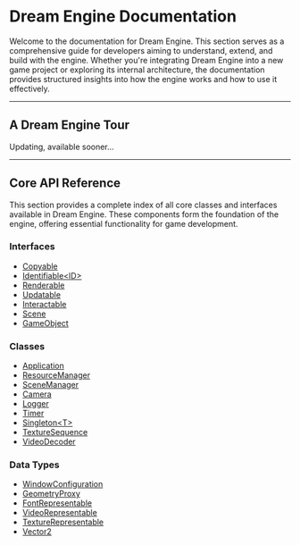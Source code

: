 # Dream Engine Documentation

Welcome to the documentation for Dream Engine. This section serves as a comprehensive
guide for developers aiming to understand, extend, and build with the engine. Whether 
you're integrating Dream Engine into a new game project or exploring its internal 
architecture, the documentation provides structured insights into how the engine works 
and how to use it effectively.

---

## A Dream Engine Tour

Updating, available sooner...

---

## Core API Reference
This section provides a complete index of all core 
classes and interfaces available in Dream Engine. 
These components form the foundation of the engine, 
offering essential functionality for game development.

### Interfaces

- [Copyable](Copyable.md)
- [Identifiable\<ID\>](Identifiable.md)
- [Renderable](Renderable.md)
- [Updatable](Updatable.md)
- [Interactable](Interactable.md)
- [Scene](Scene.md)
- [GameObject](Interactable.md)

### Classes

- [Application](Application.md)
- [ResourceManager](ResourceManager.md)
- [SceneManager](SceneManager.md)
- [Camera](Camera.md)
- [Logger](Logger.md)
- [Timer](Timer.md)
- [Singleton\<T\>](Singleton.md)
- [TextureSequence](TextureSequence.md)
- [VideoDecoder](VideoDecoder.md)

### Data Types
- [WindowConfiguration](WindowConfiguration.md)
- [GeometryProxy](GeometryProxy.md)
- [FontRepresentable](FontRepresentable.md)
- [VideoRepresentable](VideoRepresentable.md)
- [TextureRepresentable](TextureRepresentable.md)
- [Vector2](Vector2.md)